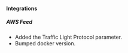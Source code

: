 
#### Integrations
##### AWS Feed
- Added the Traffic Light Protocol parameter.
- Bumped docker version.
